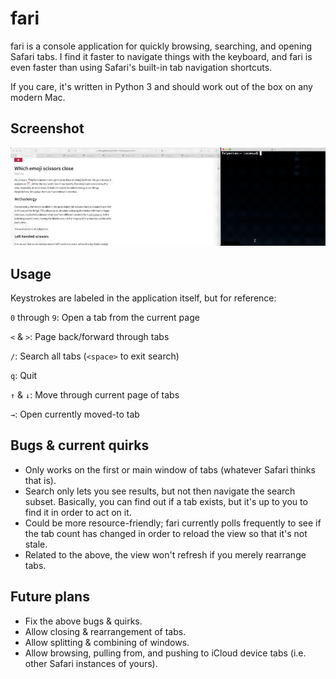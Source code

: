 # fari

fari is a console application for quickly browsing, searching, and opening Safari tabs. I find it faster to navigate things with the keyboard, and fari is even faster than using Safari's built-in tab navigation shortcuts. 

If you care, it's written in Python 3 and should work out of the box on any modern Mac. 

## Screenshot

![](fari.gif)

## Usage

Keystrokes are labeled in the application itself, but for reference: 

`0` through `9`: Open a tab from the current page

`<` & `>`: Page back/forward through tabs

`/`: Search all tabs (`<space>` to exit search)

`q`: Quit

`↑` & `↓`: Move through current page of tabs

`→`: Open currently moved-to tab

## Bugs & current quirks

- Only works on the first or main window of tabs (whatever Safari thinks that is). 
- Search only lets you see results, but not then navigate the search subset. Basically, you can find out if a tab exists, but it's up to you to find it in order to act on it. 
- Could be more resource-friendly; fari currently polls frequently to see if the tab count has changed in order to reload the view so that it's not stale.
- Related to the above, the view won't refresh if you merely rearrange tabs. 

## Future plans

- Fix the above bugs & quirks.
- Allow closing & rearrangement of tabs.
- Allow splitting & combining of windows. 
- Allow browsing, pulling from, and pushing to iCloud device tabs (i.e. other Safari instances of yours). 